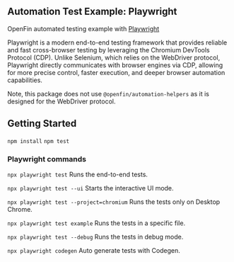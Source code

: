 ## Automation Test Example: Playwright

OpenFin automated testing example with [Playwright](https://playwright.dev/)

Playwright is a modern end-to-end testing framework that provides reliable and fast cross-browser testing by leveraging the Chromium DevTools Protocol (CDP). Unlike Selenium, which relies on the WebDriver protocol, Playwright directly communicates with browser engines via CDP, allowing for more precise control, faster execution, and deeper browser automation capabilities.

Note, this package does not use `@openfin/automation-helpers` as it is designed for the WebDriver protocol.

## Getting Started

`npm install`
`npm test`

### Playwright commands

`npx playwright test`
Runs the end-to-end tests.

`npx playwright test --ui`
Starts the interactive UI mode.

`npx playwright test --project=chromium`
Runs the tests only on Desktop Chrome.

`npx playwright test example`
Runs the tests in a specific file.

`npx playwright test --debug`
Runs the tests in debug mode.

`npx playwright codegen`
Auto generate tests with Codegen.
